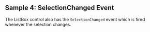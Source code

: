 ## Sample 4: SelectionChanged Event

The ListBox control also has the `SelectionChanged` event which is fired whenever the selection changes.
